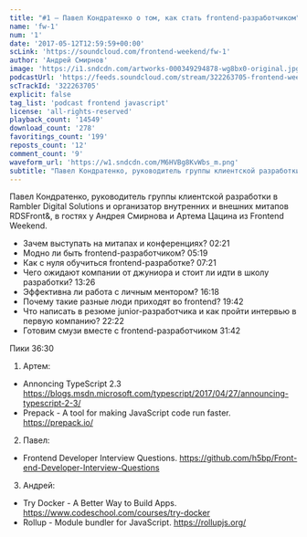 ```yaml
---
title: "#1 – Павел Кондратенко о том, как стать frontend-разработчиком"
name: 'fw-1'
num: '1'
date: '2017-05-12T12:59:59+00:00'
scLink: 'https://soundcloud.com/frontend-weekend/fw-1'
author: 'Андрей Смирнов'
image: 'https://i1.sndcdn.com/artworks-000349294878-wg8bx0-original.jpg'
podcastUrl: 'https://feeds.soundcloud.com/stream/322263705-frontend-weekend-fw-1.m4a'
scTrackId: '322263705'
explicit: false
tag_list: 'podcast frontend javascript'
license: 'all-rights-reserved'
playback_count: '14549'
download_count: '278'
favoritings_count: '199'
reposts_count: '12'
comment_count: '9'
waveform_url: 'https://w1.sndcdn.com/M6HVBg8KvWbs_m.png'
subtitle: "Павел Кондратенко, руководитель группы клиентской разработки в Rambler Digital Solutions и организатор внутренних и внешних митапов RDSFront&, в гостях у Андрея Смирнова и Артема Цацина из Frontend Weekend."
---
```

Павел Кондратенко, руководитель группы клиентской разработки в Rambler Digital Solutions и организатор внутренних и внешних митапов RDSFront&, в гостях у Андрея Смирнова и Артема Цацина из Frontend Weekend.

- Зачем выступать на митапах и конференциях? <timecode sec="141">02:21</timecode>
- Модно ли быть frontend-разработчиком? <timecode sec="319">05:19</timecode>
- Как с нуля обучиться frontend-разработке? <timecode sec="441">07:21</timecode>
- Чего ожидают компании от джуниора и стоит ли идти в школу разработки? <timecode sec="806">13:26</timecode>
- Эффективна ли работа с личным ментором? <timecode sec="978">16:18</timecode>
- Почему такие разные люди приходят во frontend? <timecode sec="1182">19:42</timecode>
- Что написать в резюме junior-разработчика и как пройти интервью в первую компанию? <timecode sec="1342">22:22</timecode>
- Готовим смузи вместе с frontend-разработчиком <timecode sec="1902">31:42</timecode>

Пики <timecode sec="2190">36:30</timecode>
1) Артем:
- Annoncing TypeScript 2.3 https://blogs.msdn.microsoft.com/typescript/2017/04/27/announcing-typescript-2-3/
- Prepack - A tool for making JavaScript code run faster. https://prepack.io/
2) Павел:
- Frontend Developer Interview Questions. https://github.com/h5bp/Front-end-Developer-Interview-Questions
3) Андрей:
- Try Docker - A Better Way to Build Apps. https://www.codeschool.com/courses/try-docker
- Rollup - Module bundler for JavaScript. https://rollupjs.org/